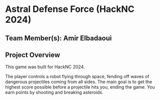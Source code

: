 # Astral Defense Force (HackNC 2024)

## Team Member(s): Amir Elbadaoui

## Project Overview

This game was built for HackNC 2024. 

The player controls a robot flying through space, fending off waves
of dangerous projectiles coming from all sides. The main goal is to
get the highest score possible before a projectile hits you, ending the 
game. You earn points by shooting and breaking asteroids.